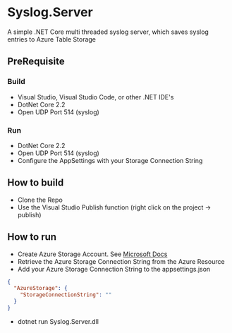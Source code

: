 # Syslog.Server

A simple .NET Core multi threaded syslog server, which saves syslog entries to Azure Table Storage

## PreRequisite 

### Build
- Visual Studio, Visual Studio Code, or other .NET IDE's
- DotNet Core 2.2
- Open UDP Port 514 (syslog)

### Run
- DotNet Core 2.2
- Open UDP Port 514 (syslog)
- Configure the AppSettings with your Storage Connection String

## How to build
- Clone the Repo
- Use the Visual Studio Publish function (right click on the project -> publish)

## How to run
- Create Azure Storage Account. See [Microsoft Docs](https://docs.microsoft.com/en-us/azure/storage/common/storage-quickstart-create-account?tabs=azure-portal)
- Retrieve the Azure Storage Connection String from the Azure Resource
- Add your Azure Storage Connection String to the appsettings.json
```json
{
  "AzureStorage": {
    "StorageConnectionString": ""
  }
}
```
- dotnet run Syslog.Server.dll
